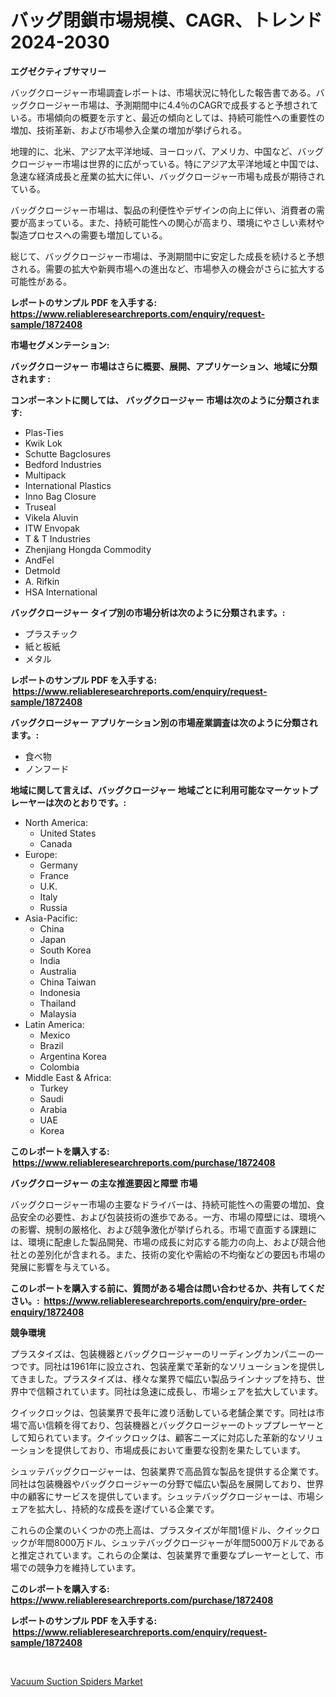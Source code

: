 <p><h1>バッグ閉鎖市場規模、CAGR、トレンド2024-2030</h1></p><p><strong>エグゼクティブサマリー</strong></p>
<p><p>バッグクロージャー市場調査レポートは、市場状況に特化した報告書である。バッグクロージャー市場は、予測期間中に4.4％のCAGRで成長すると予想されている。市場傾向の概要を示すと、最近の傾向としては、持続可能性への重要性の増加、技術革新、および市場参入企業の増加が挙げられる。</p><p>地理的に、北米、アジア太平洋地域、ヨーロッパ、アメリカ、中国など、バッグクロージャー市場は世界的に広がっている。特にアジア太平洋地域と中国では、急速な経済成長と産業の拡大に伴い、バッグクロージャー市場も成長が期待されている。</p><p>バッグクロージャー市場は、製品の利便性やデザインの向上に伴い、消費者の需要が高まっている。また、持続可能性への関心が高まり、環境にやさしい素材や製造プロセスへの需要も増加している。</p><p>総じて、バッグクロージャー市場は、予測期間中に安定した成長を続けると予想される。需要の拡大や新興市場への進出など、市場参入の機会がさらに拡大する可能性がある。</p></p>
<p><strong>レポートのサンプル PDF を入手する: <a href="https://www.reliableresearchreports.com/enquiry/request-sample/1872408">https://www.reliableresearchreports.com/enquiry/request-sample/1872408</a></strong></p>
<p><strong>市場セグメンテーション:</strong></p>
<p><strong> バッグクロージャー 市場はさらに概要、展開、アプリケーション、地域に分類されます :</strong></p>
<p><strong>コンポーネントに関しては、 バッグクロージャー 市場は次のように分類されます: &nbsp;</strong></p>
<p><ul><li>Plas-Ties</li><li>Kwik Lok</li><li>Schutte Bagclosures</li><li>Bedford Industries</li><li>Multipack</li><li>International Plastics</li><li>Inno Bag Closure</li><li>Truseal</li><li>Vikela Aluvin</li><li>ITW Envopak</li><li>T & T Industries</li><li>Zhenjiang Hongda Commodity</li><li>AndFel</li><li>Detmold</li><li>A. Rifkin</li><li>HSA International</li></ul></p>
<p><strong> バッグクロージャー タイプ別の市場分析は次のように分類されます。:</strong></p>
<p><ul><li>プラスチック</li><li>紙と板紙</li><li>メタル</li></ul></p>
<p><strong>レポートのサンプル PDF を入手する: &nbsp;<a href="https://www.reliableresearchreports.com/enquiry/request-sample/1872408">https://www.reliableresearchreports.com/enquiry/request-sample/1872408</a></strong></p>
<p><strong> バッグクロージャー アプリケーション別の市場産業調査は次のように分類されます。:</strong></p>
<p><ul><li>食べ物</li><li>ノンフード</li></ul></p>
<p><strong>地域に関して言えば、バッグクロージャー 地域ごとに利用可能なマーケットプレーヤーは次のとおりです。:</strong></p>
<p><ul>
    <li>
        North America:
        <ul>
            <li>United States</li>
            <li>Canada</li>
        </ul>
    </li>
    <li>
        Europe:
        <ul>
            <li>Germany</li>
            <li>France</li>
            <li>U.K.</li>
            <li>Italy</li>
            <li>Russia</li>
        </ul>
    </li>
    <li>
        Asia-Pacific:
        <ul>
            <li>China</li>
            <li>Japan</li>
            <li>South Korea</li>
            <li>India</li>
            <li>Australia</li>
            <li>China Taiwan</li>
            <li>Indonesia</li>
            <li>Thailand</li>
            <li>Malaysia</li>
        </ul>
    </li>
    <li>
        Latin America:
        <ul>
            <li>Mexico</li>
            <li>Brazil</li>
            <li>Argentina Korea</li>
            <li>Colombia</li>
        </ul>
    </li>
    <li>
        Middle East & Africa:
        <ul>
            <li>Turkey</li>
            <li>Saudi</li>
            <li>Arabia</li>
            <li>UAE</li>
            <li>Korea</li>
        </ul>
    </li>
    </ul></p>
<p><strong>このレポートを購入する: &nbsp;<a href="https://www.reliableresearchreports.com/purchase/1872408">https://www.reliableresearchreports.com/purchase/1872408</a></strong></p>
<p><strong>バッグクロージャー の主な推進要因と障壁 市場</strong></p>
<p><p>バッグクロージャー市場の主要なドライバーは、持続可能性への需要の増加、食品安全の必要性、および包装技術の進歩である。一方、市場の障壁には、環境への影響、規制の厳格化、および競争激化が挙げられる。市場で直面する課題には、環境に配慮した製品開発、市場の成長に対応する能力の向上、および競合他社との差別化が含まれる。また、技術の変化や需給の不均衡などの要因も市場の発展に影響を与えている。</p></p>
<p><strong>このレポートを購入する前に、質問がある場合は問い合わせるか、共有してください。:&nbsp; <a href="https://www.reliableresearchreports.com/enquiry/pre-order-enquiry/1872408">https://www.reliableresearchreports.com/enquiry/pre-order-enquiry/1872408</a></strong></p>
<p><strong>競争環境</strong></p>
<p><p>プラスタイズは、包装機器とバッグクロージャーのリーディングカンパニーの一つです。同社は1961年に設立され、包装産業で革新的なソリューションを提供してきました。プラスタイズは、様々な業界で幅広い製品ラインナップを持ち、世界中で信頼されています。同社は急速に成長し、市場シェアを拡大しています。</p><p>クイックロックは、包装業界で長年に渡り活動している老舗企業です。同社は市場で高い信頼を得ており、包装機器とバッグクロージャーのトッププレーヤーとして知られています。クイックロックは、顧客ニーズに対応した革新的なソリューションを提供しており、市場成長において重要な役割を果たしています。</p><p>シュッテバッグクロージャーは、包装業界で高品質な製品を提供する企業です。同社は包装機器やバッグクロージャーの分野で幅広い製品を展開しており、世界中の顧客にサービスを提供しています。シュッテバッグクロージャーは、市場シェアを拡大し、持続的な成長を遂げている企業です。</p><p>これらの企業のいくつかの売上高は、プラスタイズが年間1億ドル、クイックロックが年間8000万ドル、シュッテバッグクロージャーが年間5000万ドルであると推定されています。これらの企業は、包装業界で重要なプレーヤーとして、市場での競争力を維持しています。</p></p>
<p><strong>このレポートを購入する: &nbsp; <a href="https://www.reliableresearchreports.com/purchase/1872408">https://www.reliableresearchreports.com/purchase/1872408</a></strong></p>
<p><strong>レポートのサンプル PDF を入手する: &nbsp;<a href="https://www.reliableresearchreports.com/enquiry/request-sample/1872408">https://www.reliableresearchreports.com/enquiry/request-sample/1872408</a></strong><strong></strong></p>
<p>&nbsp;</p>
<p><p><a href="https://extreme-scabiosa-c81.notion.site/Vacuum-Suction-Spiders-Market-Provides-Detailed-Segmentation-of-this-Market-based-on-Type-Applicati-913d90b306a149a0bd543aef88c1dbab">Vacuum Suction Spiders Market</a></p></p>